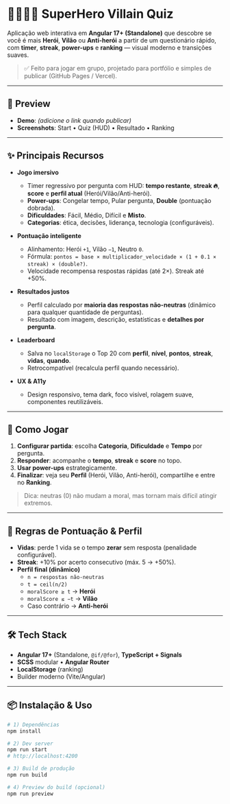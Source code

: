 # 🦸‍♂️🦹‍♀️ SuperHero Villain Quiz

Aplicação web interativa em **Angular 17+ (Standalone)** que descobre se você é mais **Herói**, **Vilão** ou **Anti-herói** a partir de um questionário rápido, com **timer**, **streak**, **power-ups** e **ranking** — visual moderno e transições suaves.

> ✅ Feito para jogar em grupo, projetado para portfólio e simples de publicar (GitHub Pages / Vercel).

---

## 👀 Preview
- **Demo**: _(adicione o link quando publicar)_
- **Screenshots**: Start • Quiz (HUD) • Resultado • Ranking

---

## ✨ Principais Recursos

- **Jogo imersivo**
  - Timer regressivo por pergunta com HUD: **tempo restante**, **streak 🔥**, **score** e **perfil atual** (Herói/Vilão/Anti-herói).
  - **Power-ups**: Congelar tempo, Pular pergunta, **Double** (pontuação dobrada).
  - **Dificuldades**: Fácil, Médio, Difícil e **Misto**.
  - **Categorias**: ética, decisões, liderança, tecnologia (configuráveis).

- **Pontuação inteligente**
  - Alinhamento: Herói `+1`, Vilão `−1`, Neutro `0`.
  - Fórmula: `pontos = base × multiplicador_velocidade × (1 + 0.1 × streak) × (double?)`.
  - Velocidade recompensa respostas rápidas (até 2×). Streak até +50%.

- **Resultados justos**
  - Perfil calculado por **maioria das respostas não-neutras** (dinâmico para qualquer quantidade de perguntas).
  - Resultado com imagem, descrição, estatísticas e **detalhes por pergunta**.

- **Leaderboard**
  - Salva no `localStorage` o Top 20 com **perfil**, **nível**, **pontos**, **streak**, **vidas**, **quando**.
  - Retrocompatível (recalcula perfil quando necessário).

- **UX & A11y**
  - Design responsivo, tema dark, foco visível, rolagem suave, componentes reutilizáveis.

---

## 🧪 Como Jogar

1. **Configurar partida**: escolha **Categoria**, **Dificuldade** e **Tempo** por pergunta.
2. **Responder**: acompanhe o **tempo**, **streak** e **score** no topo.
3. **Usar power-ups** estrategicamente.
4. **Finalizar**: veja seu **Perfil** (Herói, Vilão, Anti-herói), compartilhe e entre no **Ranking**.

> Dica: neutras (0) não mudam a moral, mas tornam mais difícil atingir extremos.

---

## 🧮 Regras de Pontuação & Perfil

- **Vidas**: perde 1 vida se o tempo **zerar** sem resposta (penalidade configurável).
- **Streak**: +10% por acerto consecutivo (máx. 5 → +50%).
- **Perfil final (dinâmico)**
  - `n = respostas não-neutras`
  - `t = ceil(n/2)`
  - `moralScore ≥ t` → **Herói**
  - `moralScore ≤ −t` → **Vilão**
  - Caso contrário → **Anti-herói**

---

## 🛠️ Tech Stack

- **Angular 17+** (Standalone, `@if/@for`), **TypeScript + Signals**
- **SCSS** modular • **Angular Router**
- **LocalStorage** (ranking)
- Builder moderno (Vite/Angular)

---

## 📦 Instalação & Uso

```bash
# 1) Dependências
npm install

# 2) Dev server
npm run start
# http://localhost:4200

# 3) Build de produção
npm run build

# 4) Preview do build (opcional)
npm run preview

